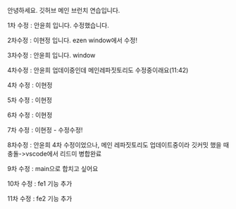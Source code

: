 안녕하세요.
깃허브 메인 브런치 연습입니다.

1차 수정 : 안윤희 입니다. 수정했습니다.

2차수정 : 이현정 입니다. ezen window에서 수정!

3차수정 : 안윤희 입니다. window

4차수정 : 안윤희 업데이중인데 메인레파짓토리도 수정중이래요(11:42)

4차 수정 : 이현정

5차 수정 : 이현정

6차 수정 : 이현정

7차 수정 : 이현정 - 수정수정!

8차수정 : 안윤희 4차 수정이었으나, 메인 레파짓토리도 업데이트중이라 깃커밋 했을 때 충돌->vscode에서 리드미 병합완료

9차 수정 : main으로 합치고 싶어요

10차 수정 : fe1 기능 추가

11차 수정 : fe2 기능 추가
